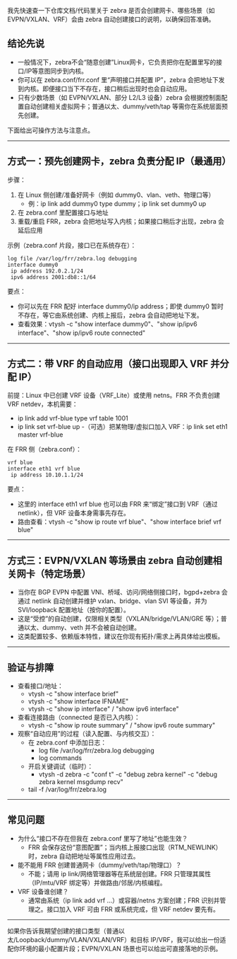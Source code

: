 我先快速查一下仓库文档/代码里关于 zebra 是否会创建网卡、哪些场景（如 EVPN/VXLAN、VRF）会由 zebra 自动创建接口的说明，以确保回答准确。

## 结论先说
- 一般情况下，zebra不会“随意创建”Linux网卡，它负责把你在配置里写的接口/IP等意图同步到内核。
- 你可以在 zebra.conf/frr.conf 里“声明接口并配置 IP”，zebra 会把地址下发到内核。即便接口当下不存在，接口稍后出现时也会自动应用。
- 只有少数场景（如 EVPN/VXLAN、部分 L2/L3 设备）zebra 会根据控制面配置自动创建相关虚拟网卡；普通以太、dummy/veth/tap 等需你在系统层面预先创建。

下面给出可操作方法与注意点。

---

## 方式一：预先创建网卡，zebra 负责分配 IP（最通用）
步骤：
1) 在 Linux 侧创建/准备好网卡（例如 dummy0、vlan、veth、物理口等）
   - 例：ip link add dummy0 type dummy；ip link set dummy0 up
2) 在 zebra.conf 里配置接口与地址
3) 重载/重启 FRR，zebra 会把地址写入内核；如果接口稍后才出现，zebra 会延后应用

示例（zebra.conf 片段，接口已在系统存在）：
````text path=examples/zebra.conf mode=EXCERPT
log file /var/log/frr/zebra.log debugging
interface dummy0
 ip address 192.0.2.1/24
 ipv6 address 2001:db8::1/64
````

要点：
- 你可以先在 FRR 配好 interface dummy0/ip address；即使 dummy0 暂时不存在，等它由系统创建、内核上报后，zebra 会自动把地址下发。
- 查看效果：vtysh -c "show interface dummy0"、"show ip/ipv6 interface"、"show ip/ipv6 route connected"

---

## 方式二：带 VRF 的自动应用（接口出现即入 VRF 并分配 IP）
前提：Linux 中已创建 VRF 设备（VRF_Lite）或使用 netns。FRR 不负责创建 VRF netdev，本机需要：
- ip link add vrf-blue type vrf table 1001
- ip link set vrf-blue up
-（可选）把某物理/虚拟口加入 VRF：ip link set eth1 master vrf-blue

在 FRR 侧（zebra.conf）：
````text path=examples/zebra-vrf.conf mode=EXCERPT
vrf blue
interface eth1 vrf blue
 ip address 10.10.1.1/24
````

要点：
- 这里的 interface eth1 vrf blue 也可以由 FRR 来“绑定”接口到 VRF（通过 netlink），但 VRF 设备本身需事先存在。
- 路由查看：vtysh -c "show ip route vrf blue"、"show interface brief vrf blue"

---

## 方式三：EVPN/VXLAN 等场景由 zebra 自动创建相关网卡（特定场景）
- 当你在 BGP EVPN 中配置 VNI、桥域、访问/网络侧接口时，bgpd+zebra 会通过 netlink 自动创建并维护 vxlan、bridge、vlan SVI 等设备，并为 SVI/loopback 配置地址（按你的配置）。
- 这是“受控”的自动创建，仅限相关类型（VXLAN/bridge/VLAN/GRE 等）；普通以太、dummy、veth 并不会被自动创建。
- 这类配置较多、依赖版本特性，建议在你现有拓扑/需求上再具体给出模板。

---

## 验证与排障
- 查看接口/地址：
  - vtysh -c "show interface brief"
  - vtysh -c "show interface IFNAME"
  - vtysh -c "show ip interface" / "show ipv6 interface"
- 查看连接路由（connected 是否已入内核）：
  - vtysh -c "show ip route summary" / "show ipv6 route summary"
- 观察“自动应用”的过程（读入配置、与内核交互）：
  - 在 zebra.conf 中添加日志：
    - log file /var/log/frr/zebra.log debugging
    - log commands
  - 开启关键调试（临时）：
    - vtysh -d zebra -c "conf t" -c "debug zebra kernel" -c "debug zebra kernel msgdump recv"
  - tail -f /var/log/frr/zebra.log

---

## 常见问题
- 为什么“接口不存在但我在 zebra.conf 里写了地址”也能生效？
  - FRR 会保存这份“意图配置”；当内核上报接口出现（RTM_NEWLINK）时，zebra 自动把地址等属性应用过去。
- 能不能用 FRR 创建普通网卡（dummy/veth/tap/物理口）？
  - 不能；请用 ip link/网络管理器等在系统层创建。FRR 只管理其属性（IP/mtu/VRF 绑定等）并做路由/邻居/内核编程。
- VRF 设备谁创建？
  - 通常由系统（ip link add vrf ...）或容器/netns 方案创建；FRR 识别并管理之。接口加入 VRF 可由 FRR 或系统完成，但 VRF netdev 要先有。

---

如果你告诉我期望创建的接口类型（普通以太/Loopback/dummy/VLAN/VXLAN/VRF）和目标 IP/VRF，我可以给出一份适配你环境的最小配置片段；EVPN/VXLAN 场景也可以给出可直接落地的示例。
